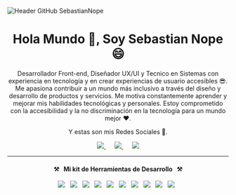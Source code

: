 ![Header GitHub SebastianNope](https://i.imgur.com/kgFc0yf.png)

<h1 align='center'>Hola Mundo 👋, Soy Sebastian Nope 😄</h1>

<p align='center'>
Desarrollador Front-end, Diseñador UX/UI y Tecnico en Sistemas con experiencia en tecnología y en crear experiencias de usuario accesibles 😎. Me apasiona contribuir a un mundo más inclusivo a través del diseño y desarrollo de productos y servicios. Me motiva constantemente aprender y mejorar mis habilidades tecnológicas y personales. Estoy comprometido con la accesibilidad y la no discriminación en la tecnología para un mundo mejor ❤️.
</p>

<p align='center'>
Y estas son mis Redes Sociales 🧐.
</p>

<p align='center'>
  
  <a href="https://www.linkedin.com/in/sebastian-nope/">
    <img src="https://img.shields.io/badge/LinkedIn-0077B5?style=for-the-badge&logo=linkedin&logoColor=white" />
  </a>&nbsp;&nbsp;&nbsp;&nbsp;
  
  <a href="https://wa.me/573026474171">
    <img src="https://img.shields.io/badge/WhatsApp-25D366?style=for-the-badge&logo=whatsapp&logoColor=white" />
  </a>&nbsp;&nbsp;&nbsp;&nbsp;
  
  <a href="https://www.instagram.com/sebastian_nope/">
    <img src="https://img.shields.io/badge/Instagram-E4405F?style=for-the-badge&logo=instagram&logoColor=white" />
  </a>
  
</p>

<hr>

<h4 align='center'>⚒&nbsp;&nbsp;&nbsp;Mi kit de Herramientas de Desarrollo&nbsp;&nbsp;&nbsp;⚒</h4>
<p align='center'>
  <img src="https://img.shields.io/badge/HTML5-E34F26?style=for-the-badge&logo=html5&logoColor=white" />&nbsp;&nbsp;
  <img src="https://img.shields.io/badge/CSS3-1572B6?style=for-the-badge&logo=css3&logoColor=white" />&nbsp;&nbsp;
  <img src="https://img.shields.io/badge/JavaScript-F7DF1E?style=for-the-badge&logo=javascript&logoColor=black" />&nbsp;&nbsp;
  <img src="https://img.shields.io/badge/React-20232A?style=for-the-badge&logo=react&logoColor=61DAFB" />&nbsp;&nbsp;
  <img src="https://img.shields.io/badge/WordPress-006E93?style=for-the-badge&logo=wordpress&logoColor=white" />&nbsp;&nbsp;
  <img src="https://img.shields.io/badge/Amazon_AWS-232F3E?style=for-the-badge&logo=amazon-aws&logoColor=white" />&nbsp;&nbsp;
  <img src="https://img.shields.io/badge/Windows-017AD7?style=for-the-badge&logo=windows&logoColor=white" />&nbsp;&nbsp;
  <img src="https://img.shields.io/badge/Linux-E34F26?style=for-the-badge&logo=linux&logoColor=black" />&nbsp;&nbsp;
  <img src="https://img.shields.io/badge/Adobe%20Photoshop-31A8FF?style=for-the-badge&logo=Adobe%20Photoshop&logoColor=black" />&nbsp;&nbsp;
  <img src="https://img.shields.io/badge/Microsoft_Office-D83B01?style=for-the-badge&logo=microsoft-office&logoColor=white" />&nbsp;&nbsp;
</p>
